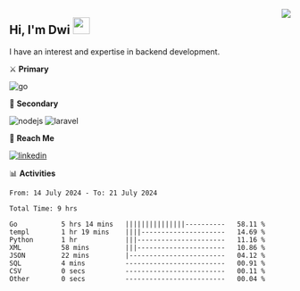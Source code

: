 [<img src="https://komarev.com/ghpvc/?username=masred&color=green&style=flat-square&label=Profile+Views" align="right">](github.com/masred)

## Hi, I'm Dwi <img src="https://raw.githubusercontent.com/MartinHeinz/MartinHeinz/master/wave.gif" width="30px">

I have an interest and expertise in backend development.

⚔️ **Primary**

![go](https://img.shields.io/badge/---?logo=go&label=Golang&style=social)

🔪 **Secondary**

![nodejs](https://img.shields.io/badge/---?logo=node.js&label=Node.js&style=social&logoColor=green)
![laravel](https://img.shields.io/badge/---?logo=laravel&label=Laravel&style=social)

🔗 **Reach Me**

[![linkedin](https://img.shields.io/badge/---?logo=linkedin&label=LinkedIn&style=social)](https://linkedin.com/in/dwifitriyanto)

📊 **Activities**

<!--START_SECTION:waka-->

```all_time
From: 14 July 2024 - To: 21 July 2024

Total Time: 9 hrs

Go           5 hrs 14 mins   |||||||||||||||----------   58.11 %
templ        1 hr 19 mins    ||||---------------------   14.69 %
Python       1 hr            |||----------------------   11.16 %
XML          58 mins         |||----------------------   10.86 %
JSON         22 mins         |------------------------   04.12 %
SQL          4 mins          -------------------------   00.91 %
CSV          0 secs          -------------------------   00.11 %
Other        0 secs          -------------------------   00.04 %
```

<!--END_SECTION:waka-->
